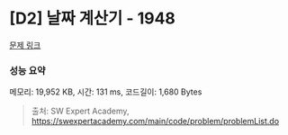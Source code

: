 # [D2] 날짜 계산기 - 1948 

[문제 링크](https://swexpertacademy.com/main/code/problem/problemDetail.do?contestProbId=AV5PnnU6AOsDFAUq) 

### 성능 요약

메모리: 19,952 KB, 시간: 131 ms, 코드길이: 1,680 Bytes



> 출처: SW Expert Academy, https://swexpertacademy.com/main/code/problem/problemList.do